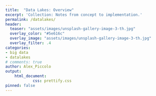 ```yaml
---
title:  "Data Lakes: Overview"
excerpt: 'Collection: Notes from concept to implementation.'
permalink: /datalakes/
header:
  teaser: "assets/images/unsplash-gallery-image-3-th.jpg"
  overlay_color: "#5e616c"
  overlay_image: "assets/images/unsplash-gallery-image-3-th.jpg"
  overlay_filter: .4
categories:
- big data
- datalakes
# comments: true
author: Alex_Piccolo
output:
    html_document:
            css: prettify.css
pinned: false
---
```

